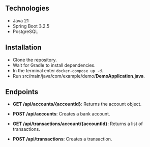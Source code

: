 ## Technologies

- Java 21
- Spring Boot 3.2.5
- PostgreSQL

## Installation

- Clone the repository.
- Wait for Gradle to install dependencies.
- In the terminal enter `docker-compose up -d`.
- Run src/main/java/com/example/demo/**DemoApplication.java**.

## Endpoints

- **GET /api/accounts/{accountId}**: Returns the account object.
- **POST /api/accounts**: Creates a bank account.

- **GET /api/transactions/account/{accountId}**: Returns a list of transactions.
- **POST /api/transactions**: Creates a transaction.
